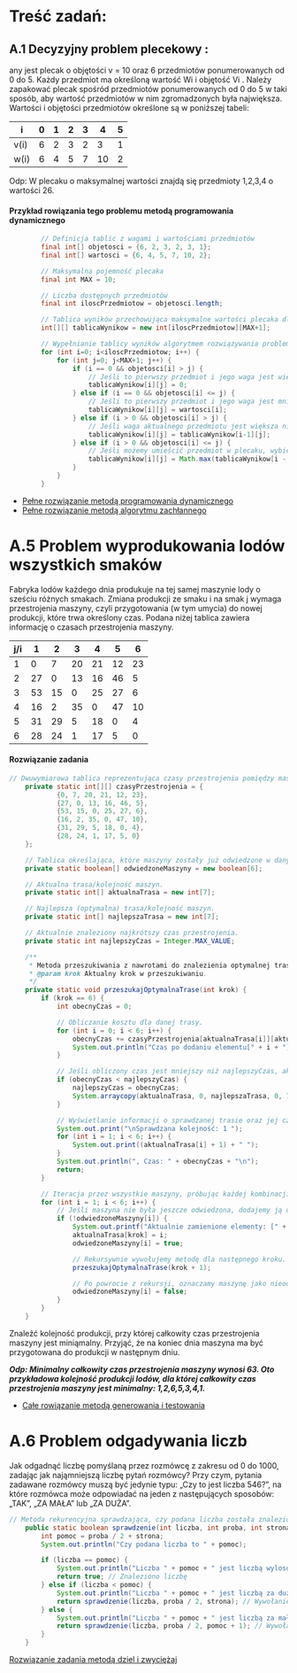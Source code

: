 # Treść zadań:

## A.1 Decyzyjny problem plecekowy :

any jest plecak o objętości v = 10 oraz 6 przedmiotów ponumerowanych od 0 do 5. Każdy
przedmiot ma określoną wartość Wi
i objętość Vi
. Należy zapakować plecak spośród przedmiotów
ponumerowanych od 0 do 5 w taki sposób, aby wartość przedmiotów w nim zgromadzonych była
największa. Wartości i objętości przedmiotów określone są w poniższej tabeli:

| i    | 0 | 1 | 2 | 3 | 4  | 5 |
|------|---|---|---|---|----|---|
| v(i) | 6 | 2 | 3 | 2 | 3  | 1 |
| w(i) | 6 | 4 | 5 | 7 | 10 | 2 |

Odp: W plecaku o maksymalnej wartości znajdą się przedmioty 1,2,3,4 o wartości 26.

#### Przykład rowiązania tego problemu metodą programowania dynamicznego
```java
        // Definicja tablic z wagami i wartościami przedmiotów
        final int[] objetosci = {6, 2, 3, 2, 3, 1};
        final int[] wartosci = {6, 4, 5, 7, 10, 2};

        // Maksymalna pojemność plecaka
        final int MAX = 10;

        // Liczba dostępnych przedmiotów
        final int iloscPrzedmiotow = objetosci.length;

        // Tablica wyników przechowująca maksymalne wartości plecaka dla różnych kombinacji przedmiotów i pojemności plecaka
        int[][] tablicaWynikow = new int[iloscPrzedmiotow][MAX+1];

        // Wypełnianie tablicy wyników algorytmem rozwiązywania problemu plecaka
        for (int i=0; i<iloscPrzedmiotow; i++) {
            for (int j=0; j<MAX+1; j++) {
                if (i == 0 && objetosci[i] > j) {
                    // Jeśli to pierwszy przedmiot i jego waga jest większa niż pojemność plecaka, to nie możemy go umieścić w plecaku
                    tablicaWynikow[i][j] = 0;
                } else if (i == 0 && objetosci[i] <= j) {
                    // Jeśli to pierwszy przedmiot i jego waga jest mniejsza lub równa pojemności plecaka, to umieszczamy go w plecaku
                    tablicaWynikow[i][j] = wartosci[i];
                } else if (i > 0 && objetosci[i] > j) {
                    // Jeśli waga aktualnego przedmiotu jest większa niż pojemność plecaka, nie możemy go umieścić, więc bierzemy wynik z poprzedniego wiersza
                    tablicaWynikow[i][j] = tablicaWynikow[i-1][j];
                } else if (i > 0 && objetosci[i] <= j) {
                    // Jeśli możemy umieścić przedmiot w plecaku, wybieramy maksimum spośród dwóch możliwości: wzięcie przedmiotu lub pozostawienie go
                    tablicaWynikow[i][j] = Math.max(tablicaWynikow[i - 1][j], wartosci[i] + tablicaWynikow[i - 1][j - objetosci[i]]);
                }
            }
        }


```
- [Pełne rozwiązanie metodą programowania dynamicznego](https://github.com/Prawy126/Java/tree/main/Algorytmy_Lab/PlecakDynamicznie)  
- [Pełne rozwiązanie metodą algorytmu zachłannego](https://github.com/Prawy126/Java/tree/main/Algorytmy_Lab/Plecak_Zachlannie)  


# A.5 Problem wyprodukowania lodów wszystkich smaków
Fabryka lodów każdego dnia produkuje na tej samej maszynie lody o sześciu różnych smakach.
Zmiana produkcji ze smaku i na smak j wymaga przestrojenia maszyny, czyli przygotowania
(w tym umycia) do nowej produkcji, które trwa określony czas. Podana niżej tablica zawiera
informację o czasach przestrojenia maszyny.

| **j**/**i** | 1 | 2 | 3  | 4  | 5  | 6  |
|-------------|---|---|----|----|----|----|
| 1           | 0 | 7 | 20 | 21 | 12 | 23 |
| 2           | 27 | 0 | 13 | 16 | 46 | 5  |
| 3           | 53 | 15 | 0 | 25 | 27 | 6  |
| 4           | 16 | 2 | 35 | 0 | 47 | 10 |
| 5           | 31 | 29 | 5 | 18 | 0 | 4  |
| 6 |28 | 24 | 1 | 17 | 5 | 0|

#### Rozwiązanie zadania
```java
// Dwuwymiarowa tablica reprezentująca czasy przestrojenia pomiędzy maszynami.
    private static int[][] czasyPrzestrojenia = {
            {0, 7, 20, 21, 12, 23},
            {27, 0, 13, 16, 46, 5},
            {53, 15, 0, 25, 27, 6},
            {16, 2, 35, 0, 47, 10},
            {31, 29, 5, 18, 0, 4},
            {28, 24, 1, 17, 5, 0}
    };

    // Tablica określająca, które maszyny zostały już odwiedzone w danym momencie algorytmu.
    private static boolean[] odwiedzoneMaszyny = new boolean[6];

    // Aktualna trasa/kolejność maszyn.
    private static int[] aktualnaTrasa = new int[7];

    // Najlepsza (optymalna) trasa/kolejność maszyn.
    private static int[] najlepszaTrasa = new int[7];

    // Aktualnie znaleziony najkrótszy czas przestrojenia.
    private static int najlepszyCzas = Integer.MAX_VALUE;

    /**
     * Metoda przeszukiwania z nawrotami do znalezienia optymalnej trasy.
     * @param krok Aktualny krok w przeszukiwaniu.
     */
    private static void przeszukajOptymalnaTrase(int krok) {
        if (krok == 6) {
            int obecnyCzas = 0;

            // Obliczanie kosztu dla danej trasy.
            for (int i = 0; i < 6; i++) {
                obecnyCzas += czasyPrzestrojenia[aktualnaTrasa[i]][aktualnaTrasa[i + 1]];
                System.out.println("Czas po dodaniu elementu[" + i + "][" + (i + 1) + "]: " + obecnyCzas);
            }

            // Jeśli obliczony czas jest mniejszy niż najlepszyCzas, aktualizujemy wartość najlepszyCzas oraz kopjujemy aktualną trasę jako najlepszą.
            if (obecnyCzas < najlepszyCzas) {
                najlepszyCzas = obecnyCzas;
                System.arraycopy(aktualnaTrasa, 0, najlepszaTrasa, 0, 7);
            }

            // Wyświetlanie informacji o sprawdzanej trasie oraz jej czasie.
            System.out.print("\nSprawdzana kolejność: 1 ");
            for (int i = 1; i < 6; i++) {
                System.out.print((aktualnaTrasa[i] + 1) + " ");
            }
            System.out.println(", Czas: " + obecnyCzas + "\n");
            return;
        }

        // Iteracja przez wszystkie maszyny, próbując każdej kombinacji.
        for (int i = 1; i < 6; i++) {
            // Jeśli maszyna nie była jeszcze odwiedzona, dodajemy ją do trasy i oznaczamy jako odwiedzoną.
            if (!odwiedzoneMaszyny[i]) {
                System.out.printf("Aktualnie zamienione elementy: [" + i + "] [" + (i + 1) + "]\n");
                aktualnaTrasa[krok] = i;
                odwiedzoneMaszyny[i] = true;

                // Rekursywnie wywołujemy metodę dla następnego kroku.
                przeszukajOptymalnaTrase(krok + 1);

                // Po powrocie z rekursji, oznaczamy maszynę jako nieodwiedzoną, co pozwala na przeszukiwanie innych tras.
                odwiedzoneMaszyny[i] = false;
            }
        }
    }
```

Znaleźć kolejność produkcji, przy której całkowity czas przestrojenia maszyny jest miniąmalny. Przyjąć, że na koniec dnia maszyna ma być przygotowana do produkcji w następnym dniu.


___Odp: Minimalny całkowity czas przestrojenia maszyny wynosi 63. Oto przykładowa kolejność
produkcji lodów, dla której całkowity czas przestrojenia maszyny jest minimalny: 1,2,6,5,3,4,1.___

- [Całe rowiązanie metodą generowania i testowania](https://github.com/Prawy126/Java/tree/main/Algorytmy_Lab/Lody)

# A.6 Problem odgadywania liczb
Jak odgadnąć liczbę pomyślaną przez rozmówcę z zakresu od 0 do 1000, zadając jak nająmniejszą liczbę pytań rozmówcy? Przy czym, pytania zadawane rozmówcy muszą być jedynie
typu: „Czy to jest liczba 546?”, na które rozmówca może odpowiadać na jeden z następujących
sposobów: „TAK”, „ZA MAŁA” lub „ZA DUŻA”.

```java
// Metoda rekurencyjna sprawdzająca, czy podana liczba została znaleziona w danym zakresie
    public static boolean sprawdzenie(int liczba, int proba, int strona) {
        int pomoc = proba / 2 + strona;
        System.out.println("Czy podana liczba to " + pomoc);

        if (liczba == pomoc) {
            System.out.println("Liczba " + pomoc + " jest liczbą wylosowaną " + liczba);
            return true; // Znaleziono liczbę
        } else if (liczba < pomoc) {
            System.out.println("Liczba " + pomoc + " jest liczbą za dużą");
            return sprawdzenie(liczba, proba / 2, strona); // Wywołanie rekurencyjne dla mniejszej połowy zakresu
        } else {
            System.out.println("Liczba " + pomoc + " jest liczbą za małą" );
            return sprawdzenie(liczba, proba / 2, pomoc + 1); // Wywołanie rekurencyjne dla większej połowy zakresu
        }
    }

```
[Rozwiązanie zadania metodą dziel i zwyciężaj](https://github.com/Prawy126/Java/blob/main/Algorytmy_Lab/Zgadywanie)


